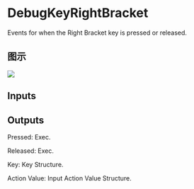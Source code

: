 # DebugKeyRightBracket

Events for when the Right Bracket key is pressed or released.

## 图示

![]($-20221218-19203988.png)

## Inputs

## Outputs

Pressed: Exec.

Released: Exec.

Key: Key Structure.

Action Value: Input Action Value Structure.

